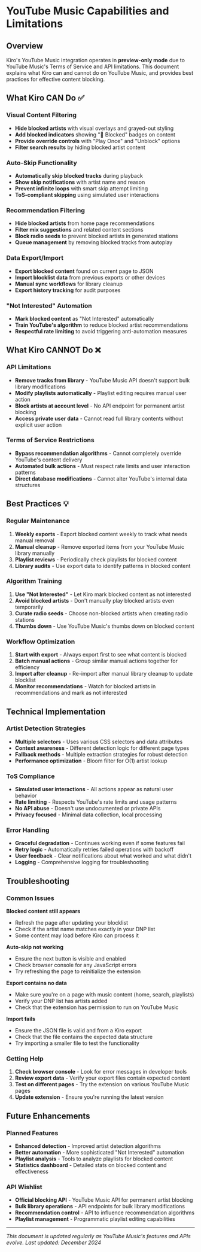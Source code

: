 # YouTube Music Capabilities and Limitations

## Overview

Kiro's YouTube Music integration operates in **preview-only mode** due to YouTube Music's Terms of Service and API limitations. This document explains what Kiro can and cannot do on YouTube Music, and provides best practices for effective content blocking.

## What Kiro CAN Do ✅

### Visual Content Filtering
- **Hide blocked artists** with visual overlays and grayed-out styling
- **Add blocked indicators** showing "🚫 Blocked" badges on content
- **Provide override controls** with "Play Once" and "Unblock" options
- **Filter search results** by hiding blocked artist content

### Auto-Skip Functionality
- **Automatically skip blocked tracks** during playback
- **Show skip notifications** with artist name and reason
- **Prevent infinite loops** with smart skip attempt limiting
- **ToS-compliant skipping** using simulated user interactions

### Recommendation Filtering
- **Hide blocked artists** from home page recommendations
- **Filter mix suggestions** and related content sections
- **Block radio seeds** to prevent blocked artists in generated stations
- **Queue management** by removing blocked tracks from autoplay

### Data Export/Import
- **Export blocked content** found on current page to JSON
- **Import blocklist data** from previous exports or other devices
- **Manual sync workflows** for library cleanup
- **Export history tracking** for audit purposes

### "Not Interested" Automation
- **Mark blocked content** as "Not Interested" automatically
- **Train YouTube's algorithm** to reduce blocked artist recommendations
- **Respectful rate limiting** to avoid triggering anti-automation measures

## What Kiro CANNOT Do ❌

### API Limitations
- **Remove tracks from library** - YouTube Music API doesn't support bulk library modifications
- **Modify playlists automatically** - Playlist editing requires manual user action
- **Block artists at account level** - No API endpoint for permanent artist blocking
- **Access private user data** - Cannot read full library contents without explicit user action

### Terms of Service Restrictions
- **Bypass recommendation algorithms** - Cannot completely override YouTube's content delivery
- **Automated bulk actions** - Must respect rate limits and user interaction patterns
- **Direct database modifications** - Cannot alter YouTube's internal data structures

## Best Practices 💡

### Regular Maintenance
1. **Weekly exports** - Export blocked content weekly to track what needs manual removal
2. **Manual cleanup** - Remove exported items from your YouTube Music library manually
3. **Playlist reviews** - Periodically check playlists for blocked content
4. **Library audits** - Use export data to identify patterns in blocked content

### Algorithm Training
1. **Use "Not Interested"** - Let Kiro mark blocked content as not interested
2. **Avoid blocked artists** - Don't manually play blocked artists even temporarily
3. **Curate radio seeds** - Choose non-blocked artists when creating radio stations
4. **Thumbs down** - Use YouTube Music's thumbs down on blocked content

### Workflow Optimization
1. **Start with export** - Always export first to see what content is blocked
2. **Batch manual actions** - Group similar manual actions together for efficiency
3. **Import after cleanup** - Re-import after manual library cleanup to update blocklist
4. **Monitor recommendations** - Watch for blocked artists in recommendations and mark as not interested

## Technical Implementation

### Artist Detection Strategies
- **Multiple selectors** - Uses various CSS selectors and data attributes
- **Context awareness** - Different detection logic for different page types
- **Fallback methods** - Multiple extraction strategies for robust detection
- **Performance optimization** - Bloom filter for O(1) artist lookup

### ToS Compliance
- **Simulated user interactions** - All actions appear as natural user behavior
- **Rate limiting** - Respects YouTube's rate limits and usage patterns
- **No API abuse** - Doesn't use undocumented or private APIs
- **Privacy focused** - Minimal data collection, local processing

### Error Handling
- **Graceful degradation** - Continues working even if some features fail
- **Retry logic** - Automatically retries failed operations with backoff
- **User feedback** - Clear notifications about what worked and what didn't
- **Logging** - Comprehensive logging for troubleshooting

## Troubleshooting

### Common Issues

**Blocked content still appears**
- Refresh the page after updating your blocklist
- Check if the artist name matches exactly in your DNP list
- Some content may load before Kiro can process it

**Auto-skip not working**
- Ensure the next button is visible and enabled
- Check browser console for any JavaScript errors
- Try refreshing the page to reinitialize the extension

**Export contains no data**
- Make sure you're on a page with music content (home, search, playlists)
- Verify your DNP list has artists added
- Check that the extension has permission to run on YouTube Music

**Import fails**
- Ensure the JSON file is valid and from a Kiro export
- Check that the file contains the expected data structure
- Try importing a smaller file to test the functionality

### Getting Help

1. **Check browser console** - Look for error messages in developer tools
2. **Review export data** - Verify your export files contain expected content
3. **Test on different pages** - Try the extension on various YouTube Music pages
4. **Update extension** - Ensure you're running the latest version

## Future Enhancements

### Planned Features
- **Enhanced detection** - Improved artist detection algorithms
- **Better automation** - More sophisticated "Not Interested" automation
- **Playlist analysis** - Tools to analyze playlists for blocked content
- **Statistics dashboard** - Detailed stats on blocked content and effectiveness

### API Wishlist
- **Official blocking API** - YouTube Music API for permanent artist blocking
- **Bulk library operations** - API endpoints for bulk library modifications
- **Recommendation control** - API to influence recommendation algorithms
- **Playlist management** - Programmatic playlist editing capabilities

---

*This document is updated regularly as YouTube Music's features and APIs evolve. Last updated: December 2024*